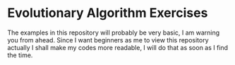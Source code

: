 # Evolutionary Algorithm Exercises

The examples in this repository will probably be very basic, I am warning you from ahead. Since I want beginners as me to view this repository actually I shall make my codes more readable, I will do that as soon as I find the time.

